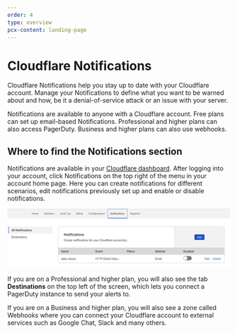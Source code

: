 ```yaml
---
order: 4
type: overview
pcx-content: landing-page
---
```


# Cloudflare Notifications

<ContentColumn>

Cloudflare Notifications help you stay up to date with your Cloudflare account. Manage your Notifications to define what you want to be warned about and how, be it a denial-of-service attack or an issue with your server. 

Notifications are available to anyone with a Cloudflare account. Free plans can set up email-based Notifications. Professional and higher plans can also access PagerDuty. Business and higher plans can also use webhooks.

## Where to find the Notifications section

Notifications are available in your [Cloudflare dashboard](https://dash.cloudflare.com/login). After logging into your account, click Notifications on the top right of the menu in your account home page. Here you can create notifications for different scenarios, edit notifications previously set up and enable or disable notifications.

![Where to find the Notifications section](../static/images/notifications/where-to-find.png)

If you are on a Professional and higher plan, you will also see the tab **Destinations** on the top left of the screen, which lets you connect a PagerDuty instance to send your alerts to. 

If you are on a Business and higher plan, you will also see a zone called Webhooks where you can connect your Cloudflare account to external services such as Google Chat, Slack and many others. 

</ContentColumn>
